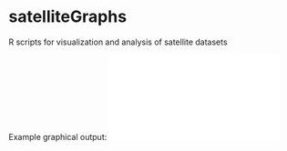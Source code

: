 # satelliteGraphs
R scripts for visualization and analysis of satellite datasets

Example graphical output:
![exampleGraph](docs/DOY.over.15.years.4th.degree.poly.pdf "Example of Graphical Output from satelliteGraphs")

